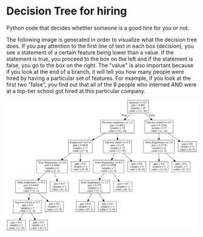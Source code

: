 # Decision Tree for hiring
Python code that decides whether someone is a good hire for you or not. 

The following image is generated in order to visualize what the decision tree does. If you pay attention to the first line of text in each box (decision), you see a statement of a certain feature being lower than a value. If the statement is true, you proceed to the box on the left and if the statement is false, you go to the box on the right. The "value" is also important because if you look at the end of a branch, it will tell you how many people were hired by having a particular set of features. For example, if you look at the first two "false", you find out that all of the 9 people who interned AND were at a top-tier school got hired at this particular company.

![alt text](https://github.com/JayThibs/decision-tree-for-hiring/blob/master/test.png "Decision Tree for hiring example")
